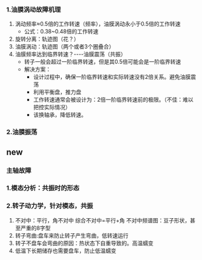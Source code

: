 ### 1.油膜涡动故障机理

1. 涡动频率≈0.5倍的工作转速（频率），油膜涡动永小于0.5倍的工作转速
	- 公式：0.38~0.48倍的工作转速
2. 旋转分离：轨迹图（花？）
3. 油膜涡动：轨迹图（两个或者3个圈叠合）
4. 油膜频率达到临界转速？----油膜震荡（共振）
	- 转子一般会超过一阶临界转速，但是其0.5倍可能会是一阶临界转速
	- 解决方案：
		- 设计过程中，确保一阶临界转速和实际转速没有2倍关系。避免油膜震荡
		- 利用平衡盘，推力盘
		- 工作转速通常会被设计为：2倍一阶临界转速前的极限。（不佳：难以把控实际情况）
		- 该换轴承，降低转速。

### 2.油膜振荡



## new
### 主轴故障

### 1.模态分析：共振时的形态
### 2.转子动力学，针对模态，共振
1. 不对中：平行，角不对中
综合不对中=平行+角
不对中频谱图：豆子形状，甚至严重的8字型
2. 转子弯曲:盘车来防止转子产生弯曲，低转速运行
3. 转子不盘车会弯曲的原因：热状态下自重导致的。高温蠕变
4. 低温下长期储存也需要盘车，防止低温蠕变


